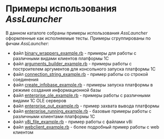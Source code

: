 # Примеры использования *AssLauncher*

В данном каталоге собраны примеры использования *AssLauncher* оформленные как
исполняемые тесты. Примеры сгруппированы по фичам *AssLauncher*:

- файл [binary_wrappers_example.rb](binary_wrappers_example.rb) - примеры для
работы с различными видами клиентов платформы 1С
- файл [arguments_builder_example.rb](arguments_builder_example.rb) - примеры
работы с построителем аргументов для консольного запуска платформы 1С
- файл [connection_string_example.rb](connection_string_example.rb) - пример
работы со строкой соединения
- файл [create_infobase_example.rb](create_infobase_example.rb) - примеры
запуска платформы в режиме создания информационной базы
- файл [enterprise_ole_example.rb](enterprise_ole_example.rb) - примеры работы с
различными видами 1С OLE серверов
- файл [enterprise_out_example.rb](enterprise_out_example.rb) - пример захвата
вывода платформы
- файл [enterprise_running_example.rb](enterprise_running_example.rb) - базовые
примеры работы с различными клиентами платформы 1С
- файл [v8i_file_example.rb](v8i_file_example.rb) - пример работы с файлами v8i
- файл [webclient_example.rb](webclient_example.rb) - более подробный пример
работы с web клиентом

